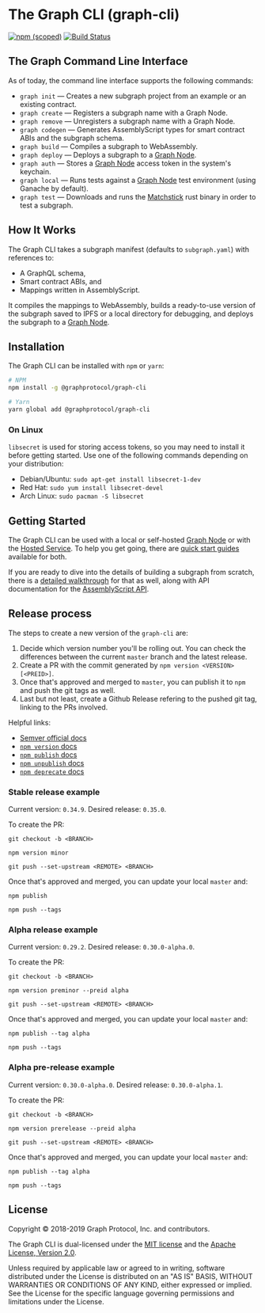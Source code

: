 # The Graph CLI (graph-cli)

[![npm (scoped)](https://img.shields.io/npm/v/@graphprotocol/graph-cli.svg)](https://www.npmjs.com/package/@graphprotocol/graph-cli)
[![Build Status](https://travis-ci.org/graphprotocol/graph-cli.svg?branch=master)](https://travis-ci.org/graphprotocol/graph-cli)

## The Graph Command Line Interface

As of today, the command line interface supports the following commands:

- `graph init` — Creates a new subgraph project from an example or an existing contract.
- `graph create` — Registers a subgraph name with a Graph Node.
- `graph remove` — Unregisters a subgraph name with a Graph Node.
- `graph codegen` — Generates AssemblyScript types for smart contract ABIs and the subgraph schema.
- `graph build` — Compiles a subgraph to WebAssembly.
- `graph deploy` — Deploys a subgraph to a [Graph Node](https://github.com/graphprotocol/graph-node).
- `graph auth` — Stores a [Graph Node](https://github.com/graphprotocol/graph-node) access token in the system's keychain.
- `graph local` — Runs tests against a [Graph Node](https://github.com/graphprotocol/graph-node) test environment (using Ganache by default).
- `graph test` — Downloads and runs the [Matchstick](https://github.com/LimeChain/matchstick) rust binary in order to test a subgraph.

## How It Works

The Graph CLI takes a subgraph manifest (defaults to `subgraph.yaml`) with references to:

- A GraphQL schema,
- Smart contract ABIs, and
- Mappings written in AssemblyScript.

It compiles the mappings to WebAssembly, builds a ready-to-use version of the subgraph saved to IPFS or a local directory for debugging, and deploys the subgraph to a [Graph Node](https://github.com/graphprotocol/graph-node).

## Installation

The Graph CLI can be installed with `npm` or `yarn`:

```sh
# NPM
npm install -g @graphprotocol/graph-cli

# Yarn
yarn global add @graphprotocol/graph-cli
```

### On Linux

`libsecret` is used for storing access tokens, so you may need to install it before getting started. Use one of the following commands depending on your distribution:

- Debian/Ubuntu: `sudo apt-get install libsecret-1-dev`
- Red Hat: `sudo yum install libsecret-devel`
- Arch Linux: `sudo pacman -S libsecret`

## Getting Started

The Graph CLI can be used with a local or self-hosted [Graph Node](https://github.com/graphprotocol/graph-node) or with the [Hosted Service](https://thegraph.com/explorer/). To help you get going, there are [quick start guides](https://thegraph.com/docs/quick-start) available for both.

If you are ready to dive into the details of building a subgraph from scratch, there is a [detailed walkthrough](https://thegraph.com/docs/define-a-subgraph) for that as well, along with API documentation for the [AssemblyScript API](https://thegraph.com/docs/assemblyscript-api).

## Release process

The steps to create a new version of the `graph-cli` are:

1. Decide which version number you'll be rolling out. You can check the differences between the current `master` branch and the latest release.
2. Create a PR with the commit generated by `npm version <VERSION> [<PREID>]`.
3. Once that's approved and merged to `master`, you can publish it to `npm` and push the git tags as well.
4. Last but not least, create a Github Release refering to the pushed git tag, linking to the PRs involved.

Helpful links:

- [Semver official docs](https://semver.org/)
- [`npm version` docs](https://docs.npmjs.com/cli/v7/commands/npm-version)
- [`npm publish` docs](https://docs.npmjs.com/cli/v7/commands/npm-publish)
- [`npm unpublish` docs](https://docs.npmjs.com/cli/v7/commands/npm-unpublish)
- [`npm deprecate` docs](https://docs.npmjs.com/cli/v7/commands/npm-deprecate)

### Stable release example

Current version: `0.34.9`.
Desired release: `0.35.0`.

To create the PR:
```
git checkout -b <BRANCH>

npm version minor

git push --set-upstream <REMOTE> <BRANCH>
```

Once that's approved and merged, you can update your local `master` and:

```
npm publish

npm push --tags
```

### Alpha release example

Current version: `0.29.2`.
Desired release: `0.30.0-alpha.0`.

To create the PR:
```
git checkout -b <BRANCH>

npm version preminor --preid alpha

git push --set-upstream <REMOTE> <BRANCH>
```

Once that's approved and merged, you can update your local `master` and:

```
npm publish --tag alpha

npm push --tags
```

### Alpha pre-release example

Current version: `0.30.0-alpha.0`.
Desired release: `0.30.0-alpha.1`.

To create the PR:
```
git checkout -b <BRANCH>

npm version prerelease --preid alpha

git push --set-upstream <REMOTE> <BRANCH>
```

Once that's approved and merged, you can update your local `master` and:

```
npm publish --tag alpha

npm push --tags
```

## License

Copyright &copy; 2018-2019 Graph Protocol, Inc. and contributors.

The Graph CLI is dual-licensed under the [MIT license](LICENSE-MIT) and the [Apache License, Version 2.0](LICENSE-APACHE).

Unless required by applicable law or agreed to in writing, software distributed under the License is distributed on an "AS IS" BASIS, WITHOUT WARRANTIES OR CONDITIONS OF ANY KIND, either expressed or implied. See the License for the specific language governing permissions and limitations under the License.
